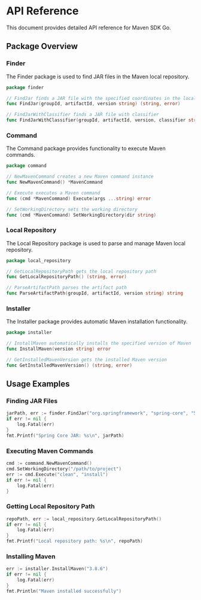 # API Reference

This document provides detailed API reference for Maven SDK Go.

## Package Overview

### Finder

The Finder package is used to find JAR files in the Maven local repository.

```go
package finder

// FindJar finds a JAR file with the specified coordinates in the local repository
func FindJar(groupId, artifactId, version string) (string, error)

// FindJarWithClassifier finds a JAR file with classifier
func FindJarWithClassifier(groupId, artifactId, version, classifier string) (string, error)
```

### Command

The Command package provides functionality to execute Maven commands.

```go
package command

// NewMavenCommand creates a new Maven command instance
func NewMavenCommand() *MavenCommand

// Execute executes a Maven command
func (cmd *MavenCommand) Execute(args ...string) error

// SetWorkingDirectory sets the working directory
func (cmd *MavenCommand) SetWorkingDirectory(dir string)
```

### Local Repository

The Local Repository package is used to parse and manage Maven local repository.

```go
package local_repository

// GetLocalRepositoryPath gets the local repository path
func GetLocalRepositoryPath() (string, error)

// ParseArtifactPath parses the artifact path
func ParseArtifactPath(groupId, artifactId, version string) string
```

### Installer

The Installer package provides automatic Maven installation functionality.

```go
package installer

// InstallMaven automatically installs the specified version of Maven
func InstallMaven(version string) error

// GetInstalledMavenVersion gets the installed Maven version
func GetInstalledMavenVersion() (string, error)
```

## Usage Examples

### Finding JAR Files

```go
jarPath, err := finder.FindJar("org.springframework", "spring-core", "5.3.21")
if err != nil {
    log.Fatal(err)
}
fmt.Printf("Spring Core JAR: %s\n", jarPath)
```

### Executing Maven Commands

```go
cmd := command.NewMavenCommand()
cmd.SetWorkingDirectory("/path/to/project")
err := cmd.Execute("clean", "install")
if err != nil {
    log.Fatal(err)
}
```

### Getting Local Repository Path

```go
repoPath, err := local_repository.GetLocalRepositoryPath()
if err != nil {
    log.Fatal(err)
}
fmt.Printf("Local repository path: %s\n", repoPath)
```

### Installing Maven

```go
err := installer.InstallMaven("3.8.6")
if err != nil {
    log.Fatal(err)
}
fmt.Println("Maven installed successfully")
```
